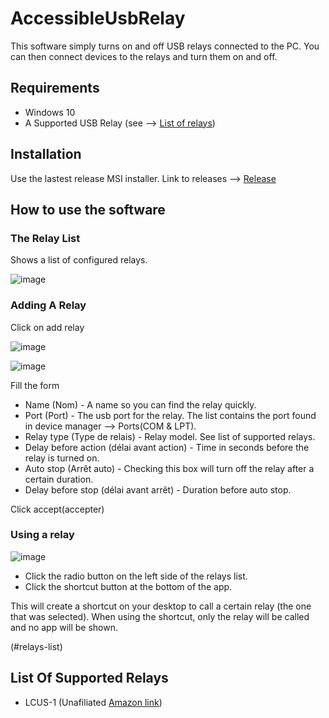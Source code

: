 # AccessibleUsbRelay

This software simply turns on and off USB relays connected to the PC. You can then connect devices to the relays and turn them on and off.

## Requirements 
* Windows 10
* A Supported USB Relay (see --> [List of relays](#relays-list))

## Installation 
Use the lastest release MSI installer. Link to releases --> [Release](google.com)

## How to use the software
### The Relay List
Shows a list of configured relays.

![image](https://user-images.githubusercontent.com/8997198/133917159-a513a7a6-5891-45a1-be7e-92d02e2cdefd.png)

### Adding A Relay
Click on add relay

![image](https://user-images.githubusercontent.com/8997198/133917212-654dce00-8143-4754-8d2c-bf08d46a24d1.png)

![image](https://user-images.githubusercontent.com/8997198/133917381-35384509-69b0-4ef8-87e9-50231217ae07.png)

Fill the form 
* Name (Nom) - A name so you can find the relay quickly.
* Port (Port) - The usb port for the relay. The list contains the port found in device manager --> Ports(COM & LPT).
* Relay type (Type de relais) - Relay model. See list of supported relays.
* Delay before action (délai avant action) - Time in seconds before the relay is turned on.
* Auto stop (Arrêt auto) - Checking this box will turn off the relay after a certain duration.
* Delay before stop (délai avant arrêt) - Duration before auto stop. 

Click accept(accepter)

### Using a relay

![image](https://user-images.githubusercontent.com/8997198/133917410-33d48f33-51fa-4a95-b8f4-6f433dd9f112.png)

* Click the radio button on the left side of the relays list.
* Click the shortcut button at the bottom of the app.

This will create a shortcut on your desktop to call a certain relay (the one that was selected). When using the shortcut, only the relay will be called and no app will be shown.

(#relays-list)
## List Of Supported Relays
* LCUS-1 (Unafiliated [Amazon link](https://www.amazon.ca/Intelligent-Control-Overcurrent-Protection-Freewheel/dp/B07RX7DKHW/ref=sr_1_5?dchild=1&keywords=usb+relay&qid=1632026160&sr=8-5))
